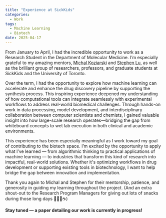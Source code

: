 ```yaml
---
title: "Experience at SickKids"
categories:
  - Work
tags:
  - Machine Learning
  - Biotech
date: 2025-04-17
---
```


From January to April, I had the incredible opportunity to work as a Research Student in the Department of Molecular Medicine. I’m especially grateful to my amazing mentors, [Michal Koziarski](https://www.linkedin.com/in/michal-koziarski/?originalSubdomain=ca) and [Stephen Lu](https://www.linkedin.com/in/stephenzlu/), as well as the brilliant group of researchers, professors, and graduate students at SickKids and the University of Toronto.

Over the term, I had the opportunity to explore how machine learning can accelerate and enhance the drug discovery pipeline by supporting the synthesis process. This inspiring experience deepened my understanding of how computational tools can integrate seamlessly with experimental workflows to address real-world biomedical challenges. Through hands-on work in data processing, model development, and interdisciplinary collaboration between computer scientists and chemists, I gained valuable insight into how large-scale research operates—bridging the gap from whiteboard concepts to wet lab execution in both clinical and academic environments.

This experience has been especially meaningful as I work toward my goal of contributing to the biotech space. I’m excited by the opportunity to apply what I’ve learned — from algorithmic thinking to practical applications of machine learning — to industries that transform this kind of research into impactful, real-world solutions. Whether it's optimizing workflows in drug development or supporting existing tools in biotechnology, I want to help bridge the gap between innovation and implementation.

Thank you again to Michal and Stephen for their mentorship, patience, and generosity in guiding my learning throughout the project. (And an extra shout-out to the Research Program Managers for giving out lots of snacks during those long days 🍕🍎🥪☕️)

**Stay tuned — a paper detailing our work is currently in progress!**

